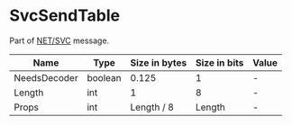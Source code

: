 # SvcSendTable

Part of [NET/SVC](../netsvc.md) message.

| Name | Type | Size in bytes | Size in bits | Value |
| --- | --- | --- | --- | --- |
| NeedsDecoder | boolean | 0.125 | 1 | - |
| Length | int | 1 | 8 | - |
| Props | int | Length / 8 | Length | - |
